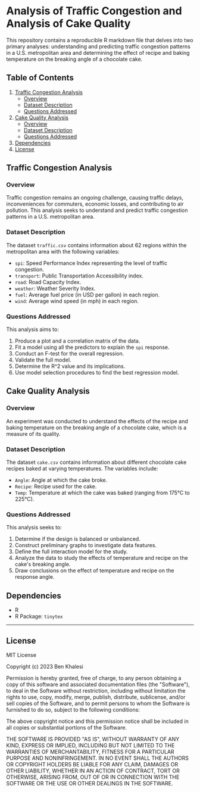 # Analysis of Traffic Congestion and Analysis of Cake Quality

This repository contains a reproducible R markdown file that delves into two primary analyses: understanding and predicting traffic congestion patterns in a U.S. metropolitan area and determining the effect of recipe and baking temperature on the breaking angle of a chocolate cake.

## Table of Contents

1. [Traffic Congestion Analysis](#traffic-congestion-analysis)
   - [Overview](#overview)
   - [Dataset Description](#dataset-description)
   - [Questions Addressed](#questions-addressed)
2. [Cake Quality Analysis](#cake-quality-analysis)
   - [Overview](#overview-1)
   - [Dataset Description](#dataset-description-1)
   - [Questions Addressed](#questions-addressed-1)
3. [Dependencies](#dependencies)
4. [License](#license)

## Traffic Congestion Analysis

### Overview

Traffic congestion remains an ongoing challenge, causing traffic delays, inconveniences for commuters, economic losses, and contributing to air pollution. This analysis seeks to understand and predict traffic congestion patterns in a U.S. metropolitan area.

### Dataset Description

The dataset `traffic.csv` contains information about 62 regions within the metropolitan area with the following variables:
- `spi`: Speed Performance Index representing the level of traffic congestion.
- `transport`: Public Transportation Accessibility index.
- `road`: Road Capacity Index.
- `weather`: Weather Severity Index.
- `fuel`: Average fuel price (in USD per gallon) in each region.
- `wind`: Average wind speed (in mph) in each region.

### Questions Addressed

This analysis aims to:
1. Produce a plot and a correlation matrix of the data.
2. Fit a model using all the predictors to explain the `spi` response.
3. Conduct an F-test for the overall regression.
4. Validate the full model.
5. Determine the R^2 value and its implications.
6. Use model selection procedures to find the best regression model.

## Cake Quality Analysis

### Overview

An experiment was conducted to understand the effects of the recipe and baking temperature on the breaking angle of a chocolate cake, which is a measure of its quality.

### Dataset Description

The dataset `cake.csv` contains information about different chocolate cake recipes baked at varying temperatures. The variables include:
- `Angle`: Angle at which the cake broke.
- `Recipe`: Recipe used for the cake.
- `Temp`: Temperature at which the cake was baked (ranging from 175°C to 225°C).

### Questions Addressed

This analysis seeks to:
1. Determine if the design is balanced or unbalanced.
2. Construct preliminary graphs to investigate data features.
3. Define the full interaction model for the study.
4. Analyze the data to study the effects of temperature and recipe on the cake's breaking angle.
5. Draw conclusions on the effect of temperature and recipe on the response angle.

## Dependencies

- R
- R Package: `tinytex`
---
## License

MIT License

Copyright (c) 2023 Ben Khalesi

Permission is hereby granted, free of charge, to any person obtaining a copy
of this software and associated documentation files (the "Software"), to deal
in the Software without restriction, including without limitation the rights
to use, copy, modify, merge, publish, distribute, sublicense, and/or sell
copies of the Software, and to permit persons to whom the Software is
furnished to do so, subject to the following conditions:

The above copyright notice and this permission notice shall be included in all
copies or substantial portions of the Software.

THE SOFTWARE IS PROVIDED "AS IS", WITHOUT WARRANTY OF ANY KIND, EXPRESS OR
IMPLIED, INCLUDING BUT NOT LIMITED TO THE WARRANTIES OF MERCHANTABILITY,
FITNESS FOR A PARTICULAR PURPOSE AND NONINFRINGEMENT. IN NO EVENT SHALL THE
AUTHORS OR COPYRIGHT HOLDERS BE LIABLE FOR ANY CLAIM, DAMAGES OR OTHER
LIABILITY, WHETHER IN AN ACTION OF CONTRACT, TORT OR OTHERWISE, ARISING FROM,
OUT OF OR IN CONNECTION WITH THE SOFTWARE OR THE USE OR OTHER DEALINGS IN THE
SOFTWARE.
